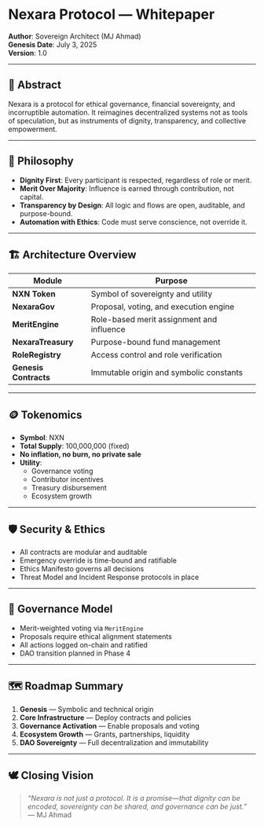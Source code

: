 # Nexara Protocol — Whitepaper

**Author**: Sovereign Architect (MJ Ahmad)  
**Genesis Date**: July 3, 2025  
**Version**: 1.0

---

## 🧬 Abstract

Nexara is a protocol for ethical governance, financial sovereignty, and incorruptible automation. It reimagines decentralized systems not as tools of speculation, but as instruments of dignity, transparency, and collective empowerment.

---

## 🧠 Philosophy

- **Dignity First**: Every participant is respected, regardless of role or merit.
- **Merit Over Majority**: Influence is earned through contribution, not capital.
- **Transparency by Design**: All logic and flows are open, auditable, and purpose-bound.
- **Automation with Ethics**: Code must serve conscience, not override it.

---

## 🏗️ Architecture Overview

| Module         | Purpose |
|----------------|---------|
| **NXN Token**         | Symbol of sovereignty and utility |
| **NexaraGov**         | Proposal, voting, and execution engine |
| **MeritEngine**       | Role-based merit assignment and influence |
| **NexaraTreasury**    | Purpose-bound fund management |
| **RoleRegistry**      | Access control and role verification |
| **Genesis Contracts** | Immutable origin and symbolic constants |

---

## 🪙 Tokenomics

- **Symbol**: NXN  
- **Total Supply**: 100,000,000 (fixed)  
- **No inflation, no burn, no private sale**  
- **Utility**:
  - Governance voting
  - Contributor incentives
  - Treasury disbursement
  - Ecosystem growth

---

## 🛡️ Security & Ethics

- All contracts are modular and auditable
- Emergency override is time-bound and ratifiable
- Ethics Manifesto governs all decisions
- Threat Model and Incident Response protocols in place

---

## 🧾 Governance Model

- Merit-weighted voting via `MeritEngine`
- Proposals require ethical alignment statements
- All actions logged on-chain and ratified
- DAO transition planned in Phase 4

---

## 🗺️ Roadmap Summary

1. **Genesis** — Symbolic and technical origin
2. **Core Infrastructure** — Deploy contracts and policies
3. **Governance Activation** — Enable proposals and voting
4. **Ecosystem Growth** — Grants, partnerships, liquidity
5. **DAO Sovereignty** — Full decentralization and immutability

---

## 🕊️ Closing Vision

> _“Nexara is not just a protocol. It is a promise—that dignity can be encoded, sovereignty can be shared, and governance can be just.”_  
> — MJ Ahmad
